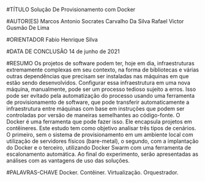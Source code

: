 #TÍTULO
Solução De Provisionamento com Docker

#AUTOR(ES) 
Marcos Antonio Socrates Carvalho Da Silva
Rafael Victor Gusmão De Lima

#ORIENTADOR
Fabio Henrique Silva

#DATA DE CONCLUSÃO
14 de junho de 2021

#RESUMO
Os projetos de software podem ter, hoje em dia, infraestruturas extremamente complexas em seu contexto, na forma de bibliotecas e várias outras dependências que precisam ser instaladas nas máquinas em que estão sendo desenvolvidos. Configurar essa infraestrutura em uma nova máquina, manualmente, pode ser um processo tedioso sujeito a erros. Isso pode ser evitado pela automatização do processo usando uma ferramenta de provisionamento de software, que pode transferir automaticamente a infraestrutura entre máquinas com base em instruções que podem ser controladas por versão de maneiras semelhantes ao código-fonte. O Docker é uma ferramenta que pode fazer isso. Ele encapsula projetos em contêineres. Este estudo tem como objetivo analisar três tipos de cenários. O primeiro, sem o sistema de provisionamento em um ambiente local com utilização de servidores físicos (bare-metal), o segundo, com a implantação do Docker e o terceiro, utilizando Docker Swarm com uma ferramenta de escalonamento automática. Ao final do experimento, serão apresentadas as análises com as vantagens de uso das soluções.

#PALAVRAS-CHAVE
Docker. Contêiner. Virtualização. Orquestrador.
